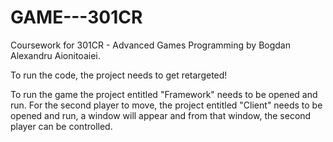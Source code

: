 # GAME---301CR
Coursework for 301CR - Advanced Games Programming by Bogdan Alexandru Aionitoaiei.




To run the code, the project needs to get retargeted!

To run the game the project entitled "Framework" needs to be opened and run. 
For the second player to move, the project entitled "Client" needs to be opened 
and run, a window will appear and from that window, the second player can be controlled. 
